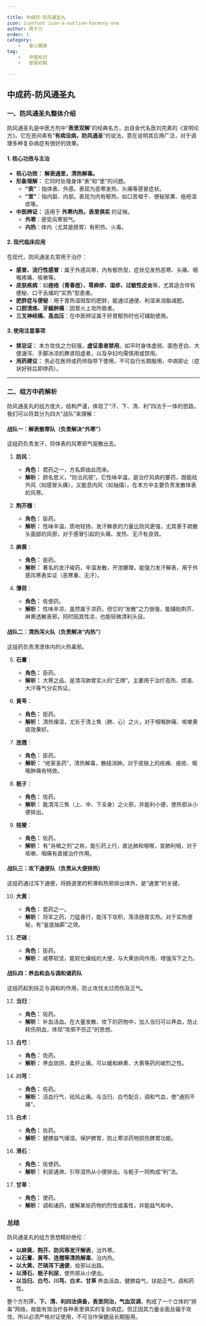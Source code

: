 ```yaml
---

title: 中成药-防风通圣丸 
icon: iconfont icon-a-outline-harmony-one  
author: 周子力  
order: 1  
category:
    -   身心健康  
tag:
    -   中医知识
    -   感冒初期

---
```


## 中成药-防风通圣丸


### **一、防风通圣丸整体介绍**

防风通圣丸是中医方剂中“**表里双解**”的经典名方，出自金代名医刘完素的《宣明论方》。它在民间素有“**有病没病，防风通圣**”的说法，意在说明其应用广泛，对于调理多种复杂病症有很好的效果。

#### **1. 核心功效与主治**
*   **核心功效：** **解表通里，清热解毒。**
*   **形象理解：** 它同时处理身体“表”和“里”的问题。
    *   **“表”**：指体表、外感。表现为恶寒发热、头痛等感冒症状。
    *   **“里”**：指内脏、内部。表现为内有郁热，如口苦咽干、便秘尿黄、痤疮湿疹等。
*   **中医辨证：** 适用于 **外寒内热，表里俱实** 的证候。
    *   **外寒**：感受风寒邪气。
    *   **内热**：体内（尤其是肠胃）有积热、火毒。

#### **2. 现代临床应用**
在现代，防风通圣丸常用于治疗：
*   **感冒、流行性感冒**：属于外感风寒，内有郁热型，症状见发热恶寒、头痛、咽喉疼痛、咳嗽等。
*   **皮肤疾病**：如**痤疮（青春痘）、荨麻疹、湿疹、过敏性皮炎**等，尤其适合伴有便秘、口干舌燥的“实热”型患者。
*   **肥胖症与便秘**：用于胃热湿阻型的肥胖，能通过通便、利湿来消脂减肥。
*   **口腔溃疡、牙龈肿痛**：因胃火上攻所致者。
*   **三叉神经痛、高血压**：在中医辨证属于肝胃郁热时也可辅助使用。

#### **3. 使用注意事项**
*   **禁忌证：** 本方攻伐之力较强，**虚证患者禁用**。如平时身体虚弱、面色苍白、大便溏泻、手脚冰凉的脾肾阳虚者，以及孕妇均需慎用或禁用。
*   **用药建议：** 务必在医师或药师指导下使用，不可自行长期服用，中病即止（症状好转后即停药）。

---

### **二、组方中药解析**

防风通圣丸的组方庞大，结构严谨，体现了“汗、下、清、利”四法于一体的思路。我们可以将其分为四大“战队”来理解：

#### **战队一：解表散寒队（负责解决“外寒”）**
这组药负责发汗，将体表的风寒邪气驱散出去。

1.  **防风**：
    *   **角色：** 君药之一，方名即由此而来。
    *   **解析：** 顾名思义，“防治风邪”。它性味辛温，是治疗风病的要药，既能祛外风（如感冒头痛），又能息内风（如抽搐）。在本方中主要负责发散体表的风寒。

2.  **荆芥穗**：
    *   **角色：** 臣药。
    *   **解析：** 性味辛温，质地轻扬，发汗解表的力量比防风更强，尤其善于疏散头面部的风邪，对于感冒引起的头痛、发热、无汗有良效。

3.  **麻黄**：
    *   **角色：** 臣药。
    *   **解析：** 著名的发汗峻药，辛温发散，开泄腠理，能强力发汗解表，用于外感风寒表实证（恶寒重、无汗）。

4.  **薄荷**：
    *   **角色：** 佐使药。
    *   **解析：** 性味辛凉，虽然属于凉药，但它的“发散”之力很强，能辅助荆芥、麻黄透散表邪，同时因其性凉，也能轻微清利头目。

#### **战队二：清热泻火队（负责解决“内热”）**
这组药负责清泄体内的火热毒邪。

5.  **石膏**：
    *   **角色：** 臣药。
    *   **解析：** 大寒之品，是清泻肺胃实火的“王牌”。主要用于治疗高热、烦渴、大汗等气分实热证。

6.  **黄芩**：
    *   **角色：** 臣药。
    *   **解析：** 清热燥湿，尤长于清上焦（肺、心）之火，对于咽喉肿痛、咳嗽黄痰效果好。

7.  **连翘**：
    *   **角色：** 臣药。
    *   **解析：** “疮家圣药”，清热解毒，散结消肿。对于皮肤上的疮痈、痤疮、咽喉肿痛有特效。

8.  **栀子**：
    *   **角色：** 佐药。
    *   **解析：** 能清泻三焦（上、中、下全身）之火邪，并能利小便，使热邪从小便排出。

9.  **桔梗**：
    *   **角色：** 佐药。
    *   **解析：** 有“舟楫之剂”之称，能引药上行，直达肺和咽喉，宣肺利咽，对于咳嗽、咽痛有直接治疗作用。

#### **战队三：攻下通便队（负责从大便排热）**
这组药通过泻下通便，将肠道里的积滞和热邪排出体外，是“通里”的关键。

10. **大黄**：
    *   **角色：** 君药之一。
    *   **解析：** 将军之药，力猛善行，能泻下攻积，荡涤肠胃实热。对于实热便秘，有“釜底抽薪”之效。

11. **芒硝**：
    *   **角色：** 臣药。
    *   **解析：** 咸寒软坚，能软化燥结的大便，与大黄协同作用，增强泻下之力。

#### **战队四：养血和血与调和诸药队**
这组药起到扶正与调和的作用，防止攻伐太过而伤及正气。

12. **当归**：
    *   **角色：** 佐药。
    *   **解析：** 补血活血。在大量发散、攻下的药物中，加入当归可以养血，防止耗伤阴血，体现“攻邪不伤正”的思想。

13. **白芍**：
    *   **角色：** 佐药。
    *   **解析：** 养血敛阴，柔肝止痛。可以缓和麻黄、大黄等药的峻烈之性。

14. **川芎**：
    *   **角色：** 佐药。
    *   **解析：** 活血行气，祛风止痛。与当归、白芍配合，调和气血，使“通则不痛”。

15. **白术**：
    *   **角色：** 佐药。
    *   **解析：** 健脾益气燥湿。保护脾胃，防止寒凉药物损伤脾胃功能。

16. **滑石**：
    *   **角色：** 佐使药。
    *   **解析：** 利尿通淋，引导湿热从小便排出。与栀子一同构成“利”法。

17. **甘草**：
    *   **角色：** 使药。
    *   **解析：** 调和诸药，缓解某些药物的烈性或毒性，并能益气和中。

### **总结**

防风通圣丸的组方思想精妙绝伦：
*   **以麻黄、荆芥、防风等发汗解表**，治外寒。
*   **以石膏、黄芩、连翘等清热解毒**，治内热。
*   **以大黄、芒硝泻下通便**，给邪以出路。
*   **以滑石、栀子利尿**，使热邪从小便出。
*   **以当归、白芍、川芎、白术、甘草** 养血活血、健脾益气，扶助正气，调和药性。

整个方剂**汗、下、清、利四法俱备，表里同治，气血双调**，构成了一个立体的“排毒”网络，故能有效治疗各种表里俱实的复杂病症。但正因其力量全面且偏于攻伐，所以必须严格对证使用，不可当作保健品长期服用。